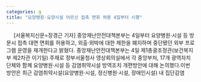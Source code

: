 ```yaml
---
categories: g
title: "요양병원·요양시설 어르신 접촉 면회 허용 4일부터 시행"
---
```

&nbsp;&nbsp;&nbsp;&nbsp; [서울복지신문=장경근 기자] 중앙재난안전대책본부는 4일부터 요양병원·시설 등 방문시 접촉 대면 면회를 허용하고, 외출·외박에 대한 제한을 폐지하며 중단됐던 외부 프로그램 운영을 재개한다고 밝혔다. 중앙재난안전대책본부는 4일 제1총괄조정관(보건복지부 제2차관 이기일) 주재로 정부서울청사 영상회의실에서 각 중앙부처, 17개 광역자치단체와 함께 요양병원·시설 등 감염취약시설 방역조치 개편방안에 대해 논의했다.이번 방안은 최근 감염취약시설(요양병원·시설, 정신병원·시설, 장애인시설) 내 집단감염